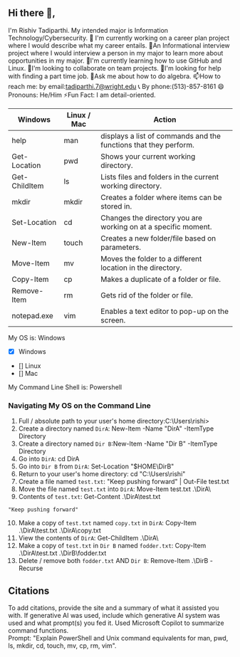 ## Hi there 👋,
I'm Rishiv Tadiparthi. My intended major is Information Technology/Cybersecurity. 
🔭 I'm currently working on a career plan project where I would describe what my career entails. 
🎤An Informational interview project where I would interview a person in my major to learn more about opportunities in my major. 
🌱I'm currently learning how to use GitHub and Linux.
👯I'm looking to collaborate on team projects.
🤔I'm looking for help with finding a part time job.
💬Ask me about how to do algebra.
📫How to reach me: by email:tadiparthi.7@wright.edu
📞 By phone:(513)-857-8161
😄Pronouns: He/Him
⚡Fun Fact: I am detail-oriented.



<!--
**rishivgt/rishivgt** is a ✨ _special_ ✨ repository because its `README.md` (this file) appears on your GitHub profile.


Here are some ideas to get you started:

- 🔭 I’m currently working on...
- 🌱 I’m currently learning ... 
- 👯 I’m looking to collaborate on ...
- 🤔 I’m looking for help with ...
- 💬 Ask me about ...
- 📫 How to reach me: ...
- 😄 Pronouns: ...
- ⚡ Fun fact: ...
-->
| Windows | Linux / Mac | Action |
| ---     | ---         | ---    |
| help    | man         | displays a list of commands and the functions that they perform.|
| Get-Location | pwd    | Shows your current working directory.|
| Get-ChildItem | ls    |Lists files and folders in the current working directory.|
| mkdir   | mkdir       |Creates a folder where items can be stored in.|
| Set-Location | cd     |Changes the directory you are working on at a specific moment.|
| New-Item | touch      |Creates a new folder/file based on parameters.|
| Move-Item | mv        |Moves the folder to a different location in the directory.|
| Copy-Item | cp        |Makes a duplicate of a folder or file.|
| Remove-Item | rm      |Gets rid of the folder or file.|
| notepad.exe | vim     |Enables a text editor to pop-up on the screen.|
My OS is: Windows
- [x] Windows
- [] Linux
- [] Mac

My Command Line Shell is: Powershell

### Navigating My OS on the Command Line

1. Full / absolute path to your user's home directory:C:\Users\rishi>
2. Create a directory named `DirA`: New-Item -Name "DirA" -ItemType Directory
3. Create a directory named `Dir B`:New-Item -Name "Dir B" -ItemType Directory
4. Go into `DirA`: cd DirA
5. Go into `Dir B` from `DirA`: Set-Location "$HOME\DirB"
6. Return to your user's home directory: cd "C:\Users\rishi"
7. Create a file named `test.txt`: "Keep pushing forward" | Out-File test.txt
8. Move the file named `test.txt` into `DirA`: Move-Item test.txt .\DirA\
9. Contents of `test.txt`: Get-Content .\DirA\test.txt
```
"Keep pushing forward"
```
10. Make a copy of `test.txt` named `copy.txt` in `DirA`: Copy-Item .\DirA\test.txt .\DirA\copy.txt
11. View the contents of `DirA`: Get-ChildItem .\DirA\
12. Make a copy of `test.txt` in `Dir B` named `fodder.txt`: Copy-Item .\DirA\test.txt .\DirB\fodder.txt
13. Delete / remove both `fodder.txt` AND `Dir B`: Remove-Item .\DirB -Recurse



## Citations

To add citations, provide the site and a summary of what it assisted you with.  If generative AI was used, include which generative AI system was used and what prompt(s) you fed it.
Used Microsoft Copilot to summarize command functions.  
Prompt: "Explain PowerShell and Unix command equivalents for man, pwd, ls, mkdir, cd, touch, mv, cp, rm, vim".








